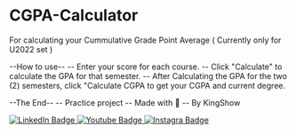 # CGPA-Calculator
For calculating your Cummulative Grade Point Average ( Currently only for U2022 set )

--How to use--
-- Enter your score for each course.
-- Click "Calculate" to calculate the GPA for that semester.
-- After Calculating the GPA for the two (2) semesters, click "Calculate CGPA to get your CGPA and current degree.

--The End--
-- Practice project
      -- Made with 💌
         -- By KingShow
<div id="badges">
  <a href="https://ng.linkedin.com/in/kingdavid-christian-64a367243">
    <img src="https://img.shields.io/badge/LinkedIn-blue?style=for-the-badge&logo=linkedin&logoColor=white" alt="LinkedIn Badge"/>
  </a>
  <a href="https://youtube.com/@kingshowplays?si=FpFyS4lTovuVDC2W">
    <img src="https://img.shields.io/badge/YouTube-red?style=for-the-badge&logo=youtube&logoColor=white" alt="Youtube Badge"/>
  </a>
  <a href="https://www.instagram.com/kingshowplays/">
    <img src="https://img.shields.io/badge/Instagram-purple?style=for-the-badge&logo=instagram&logoColor=white" alt="Instagra
       Badge"/>
  </a>
</div>